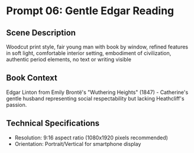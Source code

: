 # Prompt 06: Gentle Edgar Reading

## Scene Description
Woodcut print style, fair young man with book by window, refined features in soft light, comfortable interior setting, embodiment of civilization, authentic period elements, no text or writing visible

## Book Context
Edgar Linton from Emily Brontë's "Wuthering Heights" (1847) - Catherine's gentle husband representing social respectability but lacking Heathcliff's passion.

## Technical Specifications
- Resolution: 9:16 aspect ratio (1080x1920 pixels recommended)
- Orientation: Portrait/Vertical for smartphone display